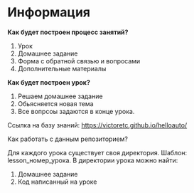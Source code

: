 # Информация

**Как будет построен процесс занятий?**

1. Урок
2. Домашнее задание
3. Форма с обратной связью и вопросами
4. Дополнительные материалы

**Как будет построен урок?**

1. Решаем домашнее задание
2. Обьясняется новая тема
3. Все вопрсоы задаются в конце урока.

Ссылка на базу знаний: <https://victoretc.github.io/helloauto/>

Как работать с данным репозиторием?

Для каждого урока существует своя директория. Шаблон: lesson_номер_урока.
В директории урока можно найти:

1. Домашнее задание
2. Код написанный на уроке